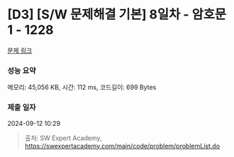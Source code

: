 # [D3] [S/W 문제해결 기본] 8일차 - 암호문1 - 1228 

[문제 링크](https://swexpertacademy.com/main/code/problem/problemDetail.do?contestProbId=AV14w-rKAHACFAYD) 

### 성능 요약

메모리: 45,056 KB, 시간: 112 ms, 코드길이: 699 Bytes

### 제출 일자

2024-09-12 10:29



> 출처: SW Expert Academy, https://swexpertacademy.com/main/code/problem/problemList.do